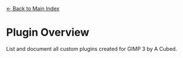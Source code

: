 [← Back to Main Index](../../../index.md)

# Plugin Overview

List and document all custom plugins created for GIMP 3 by A Cubed.

